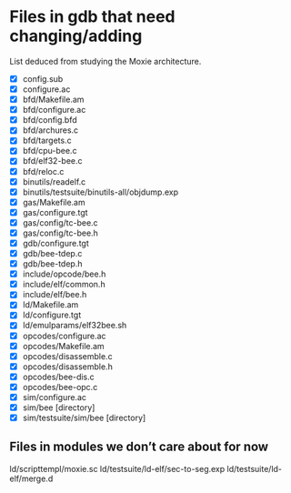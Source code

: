 # Files in gdb that need changing/adding

List deduced from studying the Moxie architecture.

- [x] config.sub
- [x] configure.ac
- [x] bfd/Makefile.am
- [x] bfd/configure.ac
- [x] bfd/config.bfd
- [x] bfd/archures.c
- [x] bfd/targets.c
- [x] bfd/cpu-bee.c
- [x] bfd/elf32-bee.c
- [x] bfd/reloc.c
- [x] binutils/readelf.c
- [x] binutils/testsuite/binutils-all/objdump.exp
- [x] gas/Makefile.am
- [x] gas/configure.tgt
- [x] gas/config/tc-bee.c
- [x] gas/config/tc-bee.h
- [x] gdb/configure.tgt
- [x] gdb/bee-tdep.c
- [x] gdb/bee-tdep.h
- [x] include/opcode/bee.h
- [x] include/elf/common.h
- [x] include/elf/bee.h
- [x] ld/Makefile.am
- [x] ld/configure.tgt
- [x] ld/emulparams/elf32bee.sh
- [x] opcodes/configure.ac
- [x] opcodes/Makefile.am
- [x] opcodes/disassemble.c
- [x] opcodes/disassemble.h
- [x] opcodes/bee-dis.c
- [x] opcodes/bee-opc.c
- [x] sim/configure.ac
- [x] sim/bee [directory]
- [x] sim/testsuite/sim/bee [directory]

## Files in modules we don’t care about for now

ld/scripttempl/moxie.sc
ld/testsuite/ld-elf/sec-to-seg.exp
ld/testsuite/ld-elf/merge.d

<!--  LocalWords:  Moxie
 -->
